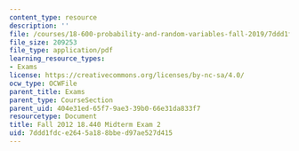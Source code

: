 ```yaml
---
content_type: resource
description: ''
file: /courses/18-600-probability-and-random-variables-fall-2019/7ddd1fdce2645a188bbed97ae527d415_MIT18_600F19_mid2_2012.pdf
file_size: 209253
file_type: application/pdf
learning_resource_types:
- Exams
license: https://creativecommons.org/licenses/by-nc-sa/4.0/
ocw_type: OCWFile
parent_title: Exams
parent_type: CourseSection
parent_uid: 404e31ed-65f7-9ae3-39b0-66e31da833f7
resourcetype: Document
title: Fall 2012 18.440 Midterm Exam 2
uid: 7ddd1fdc-e264-5a18-8bbe-d97ae527d415
---
```

